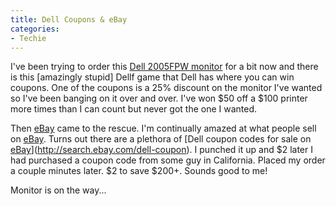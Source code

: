 ```yaml
---
title: Dell Coupons & eBay
categories:
- Techie
---
```


I've been trying to order this [Dell 2005FPW monitor](http://accessories.us.dell.com/sna/productdetail.aspx?c=us&l=en&s=dhs&cs=19&sku=320-4111&category_id=4009) for a bit now and there is this [amazingly stupid] Dellf game that Dell has where you can win coupons. One of the coupons is a 25% discount on the monitor I've wanted so I've been banging on it over and over. I've won $50 off a $100 printer more times than I can count but never got the one I wanted.

Then [eBay](http://www.ebay.com/) came to the rescue. I'm continually amazed at what people sell on [eBay](http://www.ebay.com/). Turns out there are a plethora of [Dell coupon codes for sale on [eBay](http://www.ebay.com/)](http://search.ebay.com/dell-coupon). I punched it up and $2 later I had purchased a coupon code from some guy in California. Placed my order a couple minutes later. $2 to save $200+. Sounds good to me!

Monitor is on the way...

